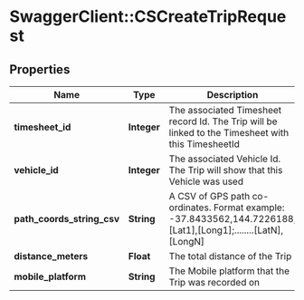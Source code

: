 # SwaggerClient::CSCreateTripRequest

## Properties
Name | Type | Description | Notes
------------ | ------------- | ------------- | -------------
**timesheet_id** | **Integer** | The associated Timesheet record Id.  The Trip will be linked to the Timesheet with this TimesheetId | [optional] 
**vehicle_id** | **Integer** | The associated Vehicle Id.  The Trip will show that this Vehicle was used | [optional] 
**path_coords_string_csv** | **String** | A CSV of GPS path co-ordinates.  Format example: -37.8433562,144.7226188;[Lat1],[Long1];........[LatN],[LongN] | [optional] 
**distance_meters** | **Float** | The total distance of the Trip | [optional] 
**mobile_platform** | **String** | The Mobile platform that the Trip was recorded on | [optional] 


